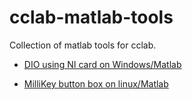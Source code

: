 # cclab-matlab-tools

Collection of matlab tools for cclab. 

* [DIO using NI card on Windows/Matlab](dio-ni-win.md)

* [MilliKey button box on linux/Matlab](millikey.md)
